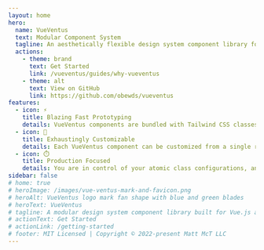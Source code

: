 ```yaml
---
layout: home
hero:
  name: VueVentus
  text: Modular Component System
  tagline: An aesthetically flexible design system component library for Vue.js & Tailwind CSS
  actions:
    - theme: brand
      text: Get Started
      link: /vueventus/guides/why-vueventus
    - theme: alt
      text: View on GitHub
      link: https://github.com/obewds/vueventus
features:
  - icon: ⚡️
    title: Blazing Fast Prototyping
    details: VueVentus components are bundled with Tailwind CSS classes and Vue.js component props for logical groupings of visual/aesthetic classes.
  - icon: 🧰
    title: Exhaustingly Customizable
    details: Each VueVentus component can be customized from a single root config file, giving a bird's eye view of the visual design aspects of your app.
  - icon: ⏱️
    title: Production Focused
    details: You are in control of your atomic class configurations, and can prune CSS payloads down to DRY goodness on both macro and micro levels.
sidebar: false
# home: true
# heroImage: /images/vue-ventus-mark-and-favicon.png
# heroAlt: VueVentus logo mark fan shape with blue and green blades
# heroText: VueVentus
# tagline: A modular design system component library built for Vue.js and Tailwind CSS
# actionText: Get Started
# actionLink: /getting-started
# footer: MIT Licensed | Copyright © 2022-present Matt McT LLC
---
```

